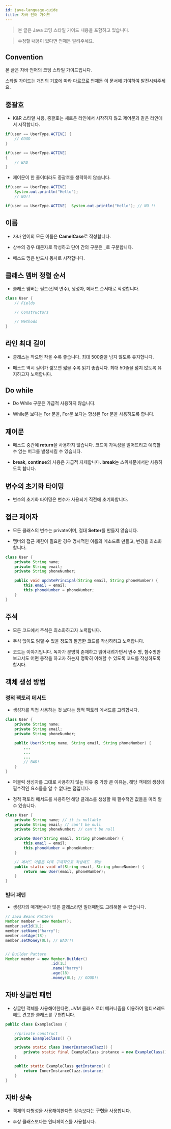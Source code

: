 ```yaml
---
id: java-language-guide
title: 자바 언어 가이드
---
```


> 본 글은 Java 코딩 스타일 가이드 내용을 포함하고 있습니다.

> 수정할 내용이 있다면 언제든 알려주세요.

## Convention

본 글은 자바 언어의 코딩 스타일 가이드입니다.

스타일 가이드는 개인의 기호에 따라 다르므로 언제든 이 문서에 기여하여 발전시켜주세요.

## 중괄호

- K&R 스타일 사용, 중괄호는 새로운 라인에서 시작하지 않고 제어문과 같은 라인에서 시작합니다.

```java
if(user == UserType.ACTIVE) {
    // GOOD
}

if(user == UserType.ACTIVE)
{
    // BAD
}
```

- 제어문이 한 줄이더라도 중괄호를 생략하지 않습니다.

```java
if(user == UserType.ACTIVE)
    System.out.println("Hello");
    // NO!!

if(user == UserType.ACTIVE)  System.out.println("Hello"); // NO !!
```

## 이름

- 자바 언어의 모든 이름은 **CamelCase**로 작성합니다.

- 상수의 경우 대문자로 작성하고 단어 간의 구분은 `_`로 구분합니다.

- 메소드 명은 반드시 동사로 시작합니다.

## 클래스 멤버 정렬 순서

- 클래스 멤버는 필드(전역 변수), 생성자, 메서드 순서대로 작성합니다.

```java
class User {
    // Fields

    // Constructors

    // Methods
}
```

## 라인 최대 길이

- 클래스는 작으면 작을 수록 좋습니다. 최대 500줄을 넘지 않도록 유지합니다.

- 메소드 역시 길이가 짧으면 짧을 수록 읽기 좋습니다. 최대 50줄을 넘지 않도록 유지하고자 노력합니다.

## Do while

- Do While 구문은 가급적 사용하지 않습니다.

- While문 보다는 For 문을, For문 보다는 향상된 For 문을 사용하도록 합니다.

## 제어문

- 메소드 중간에 **return**을 사용하지 않습니다. 코드이 가독성을 떨어뜨리고 예측할 수 없는 버그를 발생시킬 수 있습니다.

- **break**, **continue**의 사용은 가급적 자제합니다. **break**는 스위치문에서만 사용하도록 합니다.

## 변수의 초기화 타이밍

- 변수의 초기화 타이밍은 변수가 사용되기 직전에 초기화합니다.

## 접근 제어자

- 모든 클래스의 변수는 private이며, 절대 **Setter**를 만들지 않습니다.

- 멤버의 접근 제한이 필요한 경우 명시적인 이름의 메소드로 만들고, 변경을 최소화합니다.

```java
class User {
    private String name;
    private String email;
    private String phoneNumber;

    public void updatePrincipal(String email, String phoneNumber) {
        this.email = email;
        this.phoneNumber = phoneNumber;
    }
}
```

## 주석

- 모든 코드에서 주석은 최소화하고자 노력합니다.

- 주석 없이도 읽힐 수 있을 정도의 깔끔한 코드를 작성하려고 노력합니다.

- 코드는 이야기입니다. 독자가 분명히 존재하고 읽어내려가면서 변수 명, 함수명만 보고서도 어떤 동작을 하고자 하는지 명확히 이해할 수 있도록 코드를 작성하도록 합시다.

## 객체 생성 방법

### 정적 팩토리 메서드

- 생성자를 직접 사용하는 것 보다는 정적 팩토리 메서드를 고려합시다.

```java
class User {
    private String name;
    private String email;
    private String phoneNumber;

    public User(String name, String email, String phoneNumber) {
        ...
        ...
        ...
        // BAD!
    }
}
```

- 퍼블릭 생성자를 그대로 사용하지 않는 이유 중 가장 큰 이유는, 해당 객체의 생성에 필수적인 요소들을 알 수 없다는 점입니다.

- 정적 팩토리 메서드를 사용하면 해당 클래스를 생성할 때 필수적인 값들을 미리 알 수 있습니다.

```java
class User {
    private String name; // it is nullable
    private String email; // can't be null
    private String phoneNumber; // can't be null

    private User(String email, String phoneNumber) {
        this.email = email;
        this.phoneNumber = phoneNumber;
    }

    // 메서드 이름은 더욱 구체적으로 작성해도  무방
    public static void of(String email, String phoneNumber) {
        return new User(email, phoneNumber);
    }
}
```

### 빌더 패턴

- 생성자의 매개변수가 많은 클래스라면 빌더패턴도 고려해볼 수 있습니다.

```java
// Java Beans Pattern
Member member = new Member();
member.setId(1L);
member.setName("harry");
member.setAge(18);
member.setMoney(0L); // BAD!!!


// Builder Pattern
Member member = new Member.Builder()
                    .id(1L)
                    .name("harry")
                    .age(18)
                    .money(0L); // GOOD!!
```

## 자바 싱글턴 패턴

- 싱글턴 객체를 사용해야한다면, JVM 클래스 로더 메커니즘을 이용하여 멀티쓰레드에도 견고한 클래스를 구현합니다.

```java
public class ExampleClass {

    //private construct
    private ExampleClass() {}

    private static class InnerInstanceClazz() {
        private static final ExampleClass instance = new ExampleClass();
    }

    public static ExampleClass getInstance() {
        return InnerInstanceClazz.instance;
    }
}
```

## 자바 상속

- 객체의 다형성을 사용해야한다면 상속보다는 **구현**을 사용합니다.

- 추상 클래스보다는 인터페이스를 사용합시다.
